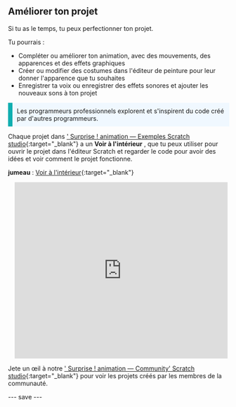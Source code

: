 ## Améliorer ton projet

Si tu as le temps, tu peux perfectionner ton projet.

Tu pourrais :
+ Compléter ou améliorer ton animation, avec des mouvements, des apparences et des effets graphiques
+ Créer ou modifier des costumes dans l'éditeur de peinture pour leur donner l'apparence que tu souhaites
+ Enregistrer ta voix ou enregistrer des effets sonores et ajouter les nouveaux sons à ton projet

<p style="border-left: solid; border-width:10px; border-color: #0faeb0; background-color: aliceblue; padding: 10px;">
Les programmeurs professionnels explorent et s'inspirent du code créé par d'autres programmeurs. 
</p>

Chaque projet dans [' Surprise ! animation — Exemples Scratch studio](https://scratch.mit.edu/studios/29075822){:target="_blank"} a un **Voir à l'intérieur** , que tu peux utiliser pour ouvrir le projet dans l'éditeur Scratch et regarder le code pour avoir des idées et voir comment le projet fonctionne.

**jumeau** : [Voir à l'intérieur](https://scratch.mit.edu/projects/500767602/editor){:target="_blank"}
<div class="scratch-preview" style="margin-left: 15px;">
  <iframe allowtransparency="true" width="485" height="402" src="https://scratch.mit.edu/projects/embed/500767602/?autostart=false" frameborder="0"></iframe>
</div>

Jete un œil à notre [' Surprise ! animation — Community' Scratch studio](https://scratch.mit.edu/studios/29079784){:target="_blank"} pour voir les projets créés par les membres de la communauté.

--- save ---
